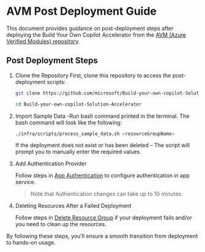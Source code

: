 # AVM Post Deployment Guide
This document provides guidance on post-deployment steps after deploying the Build Your Own Copilot Accelerator from the [AVM (Azure Verified Modules) repository](https://github.com/Azure/bicep-registry-modules/tree/main/avm/ptn/sa/build-your-own-copilot).

## Post Deployment Steps
1. Clone the Repository
    First, clone this repository to access the post-deployment scripts:
    ```bash
    git clone https://github.com/microsoft/Build-your-own-copilot-Solution-Accelerator.git
    ```
    ```bash
    cd Build-your-own-copilot-Solution-Accelerator
    ```

2. Import Sample Data -Run bash command printed in the terminal. The bash command will look like the following:

    ```bash 
    ./infra/scripts/process_sample_data.sh <resourceGroupName> 
    ```
    If the deployment does not exist or has been deleted – The script will prompt you to manually enter the required values

3. Add Authentication Provider

    Follow steps in [App Authentication](https://github.com/microsoft/Build-your-own-copilot-Solution-Accelerator/blob/main/docs/AppAuthentication.md) to configure authentication in app service. 
    >Note that Authentication changes can take up to 10 minutes.

4. Deleting Resources After a Failed Deployment

    Follow steps in [Delete Resource Group](https://github.com/microsoft/Build-your-own-copilot-Solution-Accelerator/blob/main/docs/DeleteResourceGroup.md) if your deployment fails and/or you need to clean up the resources.

By following these steps, you’ll ensure a smooth transition from deployment to hands-on usage.